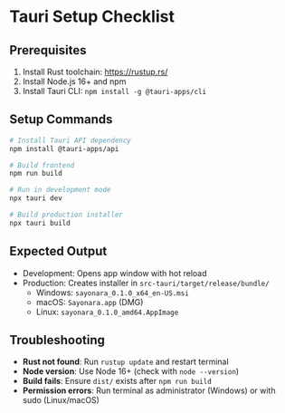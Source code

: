 # Tauri Setup Checklist

## Prerequisites
1. Install Rust toolchain: https://rustup.rs/
2. Install Node.js 16+ and npm
3. Install Tauri CLI: `npm install -g @tauri-apps/cli`

## Setup Commands
```bash
# Install Tauri API dependency
npm install @tauri-apps/api

# Build frontend
npm run build

# Run in development mode
npx tauri dev

# Build production installer
npx tauri build
```

## Expected Output
- Development: Opens app window with hot reload
- Production: Creates installer in `src-tauri/target/release/bundle/`
  - Windows: `sayonara_0.1.0_x64_en-US.msi`
  - macOS: `Sayonara.app` (DMG)
  - Linux: `sayonara_0.1.0_amd64.AppImage`

## Troubleshooting
- **Rust not found**: Run `rustup update` and restart terminal
- **Node version**: Use Node 16+ (check with `node --version`)
- **Build fails**: Ensure `dist/` exists after `npm run build`
- **Permission errors**: Run terminal as administrator (Windows) or with sudo (Linux/macOS)
